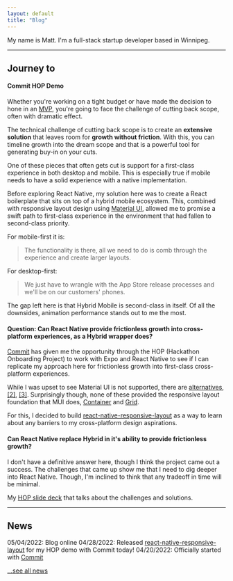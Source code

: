 ```yaml
---
layout: default
title: "Blog"
---
```



My name is Matt. I'm a full-stack startup developer based in Winnipeg.

---

## Journey to
#### **Commit HOP Demo**

Whether you're working on a tight budget or have made the decision to hone in an [MVP](https://en.wikipedia.org/wiki/Minimum_viable_product),
you're going to face the challenge of cutting back scope, often with dramatic effect.

The technical challenge of cutting back scope is to create an **extensive solution** that leaves room for **growth without
friction**. With this, you can timeline growth into the dream scope and that is a powerful tool for generating
buy-in on your cuts.

One of these pieces that often gets cut is support for a first-class experience in both desktop and mobile. This is
especially true if mobile needs to have a solid experience with a native implementation.

Before exploring React Native, my solution here was to create a React boilerplate that sits on top of a hybrid mobile
ecosystem. This, combined with responsive layout design using [Material UI](https://mui.com), allowed me to promise a
swift path to first-class experience in the environment that had fallen to second-class priority.

For mobile-first it is:

> The functionality is there, all we need to do is comb through the experience and create larger layouts.

For desktop-first:

> We just have to wrangle with the App Store release processes and we'll be on our customers' phones.

The gap left here is that Hybrid Mobile is second-class in itself. Of all the downsides, animation performance stands
out to me the most.

#### Question: Can React Native provide frictionless growth into cross-platform experiences, as a Hybrid wrapper does?

[Commit](https://commit.dev) has given me the opportunity through the HOP (Hackathon Onboarding Project) to work with
Expo and React Native to see if I can replicate my approach here for frictionless growth into first-class cross-platform
experiences.

While I was upset to see Material UI is not supported, there are [alternatives](https://reactnativeelements.com/),
[[2]](https://akveo.github.io/react-native-ui-kitten/), [[3]](https://reactnativepaper.com/). Surprisingly though, none of
these provided the responsive layout foundation that MUI does,
[Container](https://mui.com/material-ui/react-container/#main-content) and
[Grid](https://mui.com/material-ui/react-grid/#main-content).

For this, I decided to build [react-native-responsive-layout](https://www.npmjs.com/package/@sklink/react-native-responsive-layout)
as a way to learn about any barriers to my cross-platform design aspirations.

#### Can React Native replace Hybrid in it's ability to provide frictionless growth?

I don't have a definitive answer here, though I think the project came out a success. The challenges that came up show
me that I need to dig deeper into React Native. Though, I'm inclined to think that any tradeoff in time will be minimal.

My [HOP slide deck](https://pitch.com/public/06c5f583-7c6c-4199-ae29-94204861a47f) that talks about the challenges and
solutions.

---

## News

05/04/2022: Blog online
04/28/2022: Released [react-native-responsive-layout](https://www.npmjs.com/package/@sklink/react-native-responsive-layout) for my HOP demo with Commit today!
04/20/2022: Officially started with [Commit](https://commit.dev)

[...see all news](./news)
